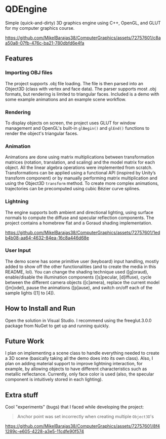 # QDEngine

Simple (quick-and-dirty) 3D graphics engine using C++, OpenGL, and GLUT for my computer graphics course.

https://github.com/MikelBarajas38/ComputerGraphics/assets/72757601/c8aa50a8-07fb-476c-ba21-780dbfd6e4fa

## Features

### Importing OBJ files

The project supports .obj file loading. The file is then parsed into an Object3D (class with vertex and face data). The parser supports most .obj formats, but rendering is limited to triangular faces. Included is a demo with some example animations and an example scene workflow.

### Rendering

To display objects on screen, the project uses GLUT for window management and OpenGL's built-in `glBegin()` and `glEnd()` functions to render the object's triangular faces.

### Animation

Animations are done using matrix multiplications between transformation matrices (rotation, translation, and scaling) and the model matrix for each object. All the linear algebra operations were implemented from scratch. Transformations can be applied using a functional API (inspired by Unity’s transform component) or by manually performing matrix multiplication and using the Object3D `transform` method. To create more complex animations, trajectories can be precomputed using cubic Bézier curve splines.

### Lightning

The engine supports both ambient and directional lighting, using surface normals to compute the diffuse and specular reflection components. The project contains a homebrew flat and a Goraud shading implementation.



https://github.com/MikelBarajas38/ComputerGraphics/assets/72757601/1edb4b08-aa64-4632-84ea-16c8a446d68e



### User Input

The demo scene has some primitive user (keyboard) input handling, mostly added to show off the other functionalities (and to create the media in this README, lol). You can change the shading technique used ([g]oraud), enable/disable the illumination components ([s]pecular, [d]iffuse), cycle between the different camera objects ([c]amera), replace the current model ([m]odel), pause the animations ([p]ause), and switch on/off each of the sample lights ([1] to [4]).

## How to Install and Run

Open the solution in Visual Studio. I recommend using the freeglut.3.0.0 package from NuGet to get up and running quickly.

## Future Work

I plan on implementing a scene class to handle everything needed to create a 3D scene (basically taking all the demo does into its own class). Also, I plan on adding material support to improve lightning interaction, for example, by allowing objects to have different characteristics such as metallic reflectance. Currently, only face color is used (also, the specular component is intuitively stored in each lighting).

## Extra stuff

Cool "experiments" (bugs) that I faced while developing the project:

> Anchor point was set incorrectly when creating multiple `Object3D`'s

https://github.com/MikelBarajas38/ComputerGraphics/assets/72757601/8f41289c-e605-4228-a3e5-11cdfe90f574


